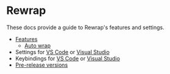 # Rewrap #

These docs provide a guide to Rewrap's features and settings.

* [Features](features.md)
  * [Auto wrap](auto-wrap.md)
* Settings for [VS Code](settings-vscode.md) or [Visual Studio](settings-visualstudio)
* Keybindings for [VS Code](keybindings-vscode.md) or [Visual Studio](keybindings-visualstudio.md)
* [Pre-release versions](prerelease-versions.md)
